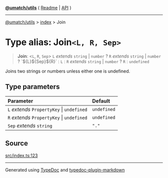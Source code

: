 [**@umatch/utils**](../../README.md) ( [Readme](../../README.md) \| [API](../../API.md) )

---

[@umatch/utils](../../API.md) > [index](../README.md) > Join

# Type alias: Join`<L, R, Sep>`

> **Join**: \<`L`, `R`, `Sep`\> `L` _extends_ `string` \| `number` ? `R` _extends_ `string` \| `number` ? \`$\{L}$\{Sep}$\{R}\` : `L` : `R` _extends_ `string` \| `number` ? `R` : `undefined`

Joins two strings or numbers unless either one is undefined.

## Type parameters

| Parameter                                  | Default     |
| :----------------------------------------- | :---------- |
| `L` _extends_ `PropertyKey` \| `undefined` | `undefined` |
| `R` _extends_ `PropertyKey` \| `undefined` | `undefined` |
| `Sep` _extends_ `string`                   | `"."`       |

## Source

[src/index.ts:123](https://github.com/umatch-oficial/utils/blob/fe3e40a/src/index.ts#L123)

---

Generated using [TypeDoc](https://typedoc.org/) and [typedoc-plugin-markdown](https://www.npmjs.com/package/typedoc-plugin-markdown)
